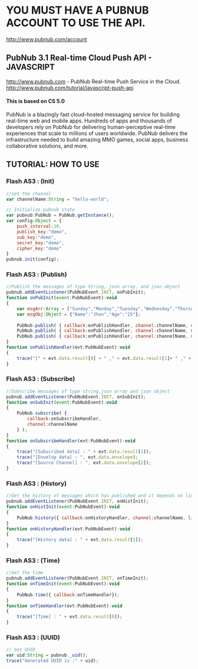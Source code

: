 # YOU MUST HAVE A PUBNUB ACCOUNT TO USE THE API.

http://www.pubnub.com/account

## PubNub 3.1 Real-time Cloud Push API - JAVASCRIPT

http://www.pubnub.com - PubNub Real-time Push Service in the Cloud. 
http://www.pubnub.com/tutorial/javascript-push-api

#### This is based on CS 5.0

PubNub is a blazingly fast cloud-hosted messaging service for building
real-time web and mobile apps. Hundreds of apps and thousands of developers
rely on PubNub for delivering human-perceptive real-time
experiences that scale to millions of users worldwide. PubNub delivers
the infrastructure needed to build amazing MMO games, social apps,
business collaborative solutions, and more.

## TUTORIAL: HOW TO USE

### Flash AS3 : (Init)

```javascript
//set the channel
var channelName:String = "hello-world";

// Initialize pubnub state
var pubnub:PubNub = PubNub.getInstance(); 
var config:Object = {    
    push_interval:10,
    publish_key:"demo",
    sub_key:"demo",
    secret_key:"demo",
    cipher_key:"demo"
}    
pubnub.init(config);    
```

### Flash AS3 : (Publish)

```javascript
//Publish the messages of type String, json array, and json object
pubnub.addEventListener(PubNubEvent.INIT, onPubInit);
function onPubInit(event:PubNubEvent):void
{
    var msgArr:Array = ["Sunday","Monday","Tuesday","Wednesday","Thursday","Friday","Saturday"];
    var msgObj:Object = {"Name":"Jhon","Age":"25"};
    
    PubNub.publish( { callback:onPublishHandler, channel:channelName, message:"Hello AS3"} ); //string message
    PubNub.publish( { callback:onPublishHandler, channel:channelName, message:msgArr} ); // array
    PubNub.publish( { callback:onPublishHandler, channel:channelName, message:msgObj} ); //object
}
function onPublishHandler(evt:PubNubEvent):void
{
    trace("[" + evt.data.result[0] + " ," + evt.data.result[1]+ " ," + evt.data.result[2] + "]");
}
```

### Flash AS3 : (Subscribe)

```javascript
//Subscribe messages of type string,json array and json object
pubnub.addEventListener(PubNubEvent.INIT, onSubInit);
function onSubInit(event:PubNubEvent):void
{
    PubNub.subscribe( {
        callback:onSubscribeHandler,
        channel:channelName
    } );
}
function onSubscribeHandler(evt:PubNubEvent):void
{  
    trace("[Subscribed data] : " + evt.data.result[1]);
    trace("[Envelop data] : ", evt.data.envelope);
    trace("[Source Channel] : ", evt.data.envelope[2]);
}
```

### Flash AS3 : (History)

```javascript
//Get the history of messages which has published and it depends on limit
pubnub.addEventListener(PubNubEvent.INIT, onHistInit);
function onHistInit(event:PubNubEvent):void
{
    PubNub.history({ callback:onHistoryHandler, channel:channelName, limit:"3"});
}
function onHistoryHandler(evt:PubNubEvent):void
{  
    trace("[History data] : " + evt.data.result[1]);
}
```

### Flash AS3 : (Time)

```javascript
//Get the time
pubnub.addEventListener(PubNubEvent.INIT, onTimeInit);
function onTimeInit(event:PubNubEvent):void
{
    PubNub.time({ callback:onTimeHandler});
}
function onTimeHandler(evt:PubNubEvent):void
{  
    trace("[Time] : " + evt.data.result[0]);
}
```
    
### Flash AS3 : (UUID)

```javascript
// Get UUID
var uid:String = pubnub._uid();        
trace("Generated UUID is :" + uid);
```

